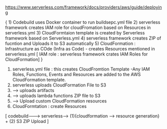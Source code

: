 https://www.serverless.com/framework/docs/providers/aws/guide/deploying

{
    1) Codebuild uses Docker container to run buildsepc.yml file 
    2) serverless framework creates IAM role for cloudFromation based on Resources in serverless.yml
    3) CloudFormtaion template is created by Serverless framework based on Serverless.yml 
    4) serverless framework creates ZIP of fucntion and Uploads it to S3 automatically
    5) CloudFormation : Infrastructure as COde (Infra as Code) - creates Resources mentioned in serverless.yml
       [ IAM role : serverless framework crates IAM Roles for CloudFormation]
}

1) serverless.yml file : this creates CloudFromtion Template
-Any IAM Roles, Functions, Events and Resources are added to the AWS CloudFormation template.
2) serverless uploads CloudFormation File to S3
3) --> uploads artifacts
4) --> uploads lambda functions ZIP file to S3
5) --> Upload custom CloudFormation resources
6) CloudFormtation : create Resources 

[ codebuild---> serverless--> (1){cloudformation --> resource generation} + (2) S3 ZIP Upload ]
